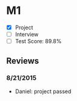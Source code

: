 # M1

- [x] Project
- [ ] Interview
- [ ] Test Score: 89.8%

## Reviews

### 8/21/2015
- Daniel: project passed
